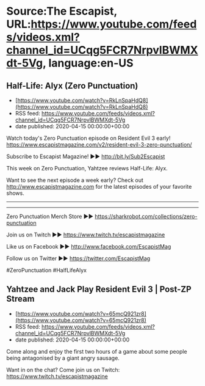 # Source:The Escapist, URL:https://www.youtube.com/feeds/videos.xml?channel_id=UCqg5FCR7NrpvlBWMXdt-5Vg, language:en-US

## Half-Life: Alyx (Zero Punctuation)
 - [https://www.youtube.com/watch?v=RkLnSpaHdQ8](https://www.youtube.com/watch?v=RkLnSpaHdQ8)
 - RSS feed: https://www.youtube.com/feeds/videos.xml?channel_id=UCqg5FCR7NrpvlBWMXdt-5Vg
 - date published: 2020-04-15 00:00:00+00:00

Watch today's Zero Punctuation episode on Resident Evil 3 early! https://www.escapistmagazine.com/v2/resident-evil-3-zero-punctuation/

Subscribe to Escapist Magazine! ►► http://bit.ly/Sub2Escapist

This week on Zero Punctuation, Yahtzee reviews Half-Life: Alyx.

Want to see the next episode a week early? Check out http://www.escapistmagazine.com for the latest episodes of your favorite shows.

---



---


Zero Punctuation Merch Store ►► https://sharkrobot.com/collections/zero-punctuation 

Join us on Twitch ►► https://www.twitch.tv/escapistmagazine 

Like us on Facebook ►► http://www.facebook.com/EscapistMag

Follow us on Twitter ►► https://twitter.com/EscapistMag

#ZeroPunctuation #HalfLifeAlyx

## Yahtzee and Jack Play Resident Evil 3 | Post-ZP Stream
 - [https://www.youtube.com/watch?v=65mcQ921zr8](https://www.youtube.com/watch?v=65mcQ921zr8)
 - RSS feed: https://www.youtube.com/feeds/videos.xml?channel_id=UCqg5FCR7NrpvlBWMXdt-5Vg
 - date published: 2020-04-15 00:00:00+00:00

Come along and enjoy the first two hours of a game about some people being antagonised by a giant angry sausage.

Want in on the chat? Come join us on Twitch: https://www.twitch.tv/escapistmagazine

